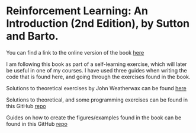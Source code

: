 # Reinforcement Learning: An Introduction (2nd Edition), by Sutton and Barto.

You can find a link to the online version of the book [here](http://incompleteideas.net/book/RLbook2020.pdf)

I am following this book as part of a self-learning exercise, which will later be useful in one of my courses. I have used three guides when writing the code that is found here, and going through the exercises found in the book.

Solutions to theoretical exercises by John Weatherwax can be found [here](http://fumblog.um.ac.ir/gallery/839/weatherwax_sutton_solutions_manual.pdf)

Solutions to theoretical, and some programming exercises can be found in this GitHub [repo](https://github.com/LyWangPX/Reinforcement-Learning-2nd-Edition-by-Sutton-Exercise-Solutions)

Guides on how to create the figures/examples found in the book can be found in this GitHub [repo](https://github.com/ShangtongZhang/reinforcement-learning-an-introduction)
